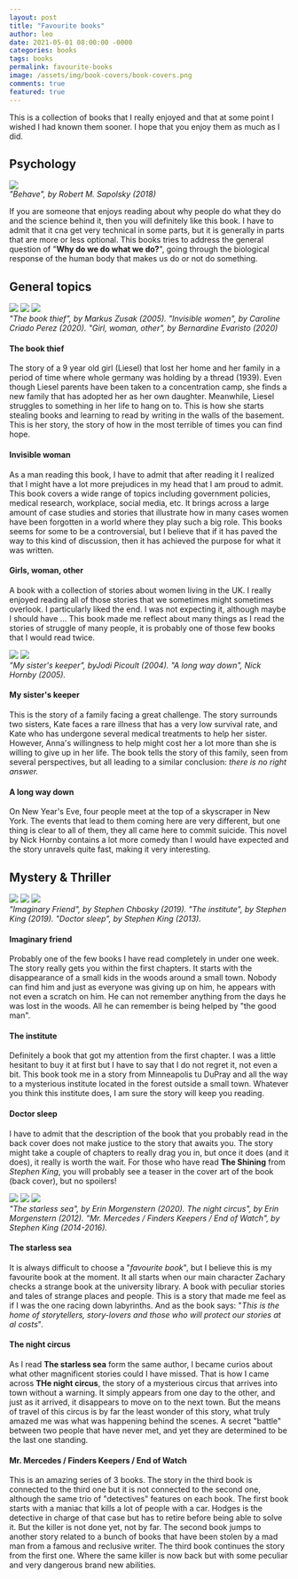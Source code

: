```yaml
---
layout: post
title: "Favourite books"
author: leo
date: 2021-05-01 08:00:00 -0000
categories: books
tags: books
permalink: favourite-books
image: /assets/img/book-covers/book-covers.png
comments: true
featured: true
---
```


This is a collection of books that I really enjoyed and that at some point I wished
I had known them sooner. I hope that you enjoy them as much as I did.

## Psychology
<div class="gallery-box">
  <div class="gallery">
    <img src="/assets/img/book-covers/behave.jpeg" loading="lazy">
  </div>
  <em>"Behave", by Robert M. Sapolsky (2018)</em>
</div>

If you are someone that enjoys reading about why people do what they do and the science behind it, then you will definitely like this book. I have to admit that it cna get very technical in some parts, but it is generally in parts that are more or less optional. This books tries to address the general question of "**Why do we do what we do?**", going through the biological response of the human body that makes us do or not do something.

## General topics

<div class="gallery-box">
  <div class="gallery">
    <img src="/assets/img/book-covers/the-book-thief.jpeg" loading="lazy">
    <img src="/assets/img/book-covers/invisible-women.jpeg" loading="lazy">
    <img src="/assets/img/book-covers/gir-woman-other.jpeg" loading="lazy">
  </div>
  <em>"The book thief", by Markus Zusak (2005). "Invisible women", by Caroline Criado Perez (2020). "Girl, woman, other", by Bernardine Evaristo (2020)</em>
</div>

#### The book thief
The story of a 9 year old girl (Liesel) that lost her home and her family in a period of time where whole germany was holding by
a thread (1939). Even though Liesel parents have been taken to a concentration camp, she finds a new family that has 
adopted her as her own daughter. Meanwhile, Liesel struggles to something in her life to hang on to. This is how she 
starts stealing books and learning to read by writing in the walls of the basement. This is her story, the story of how
in the most terrible of times you can find hope.

#### Invisible woman
As a man reading this book, I have to admit that after reading it I realized that I might have a lot more prejudices in my head that I am proud to admit. This 
book covers a wide range of topics including government policies, medical research, workplace, social media, etc. It brings
across a large amount of case studies and stories that illustrate how in many cases women have been forgotten in a world
where they play such a big role. This books seems for some to be a controversial,
but I believe that if it has paved the way to this kind of discussion, then it has achieved the purpose for what it was written.

#### Girls, woman, other
A book with a collection of stories about women living in the UK. I really enjoyed reading all of those  stories that we
sometimes might sometimes overlook. I particularly liked the end. I was not expecting it, although maybe I should have ...
This book made me reflect about many things as I read the stories of struggle of many people, it is probably one of those 
few books that I would read twice.


<div class="gallery-box">
  <div class="gallery">
    <img src="/assets/img/book-covers/my-sister-s-keeper.jpg" loading="lazy">
    <img src="/assets/img/book-covers/a-long-way-down.jpg" loading="lazy">
  </div>
  <em>"My sister's keeper", byJodi Picoult (2004). "A long way down", Nick Hornby (2005).</em>
</div>

#### My sister's keeper
This is the story of a family facing a great challenge. The story surrounds two sisters, Kate faces a rare illness that 
has a very low survival rate, and Kate who has undergone several medical treatments to help her sister. 
However, Anna's willingness to help might cost her a lot more than she is willing to give up in her life. The book tells 
the story of this family, seen from several perspectives, but all leading to a similar conclusion: _there is no right answer._

#### A long way down
On New Year's Eve, four people meet at the top of a skyscraper in New York. The events that lead to them coming here are 
very different, but one thing is clear to all of them, they all came here to commit suicide. This novel by Nick Hornby 
contains a lot more comedy than I would have expected and the story unravels quite fast, making it very interesting.

## Mystery & Thriller

<div class="gallery-box">
  <div class="gallery">
    <img src="/assets/img/book-covers/imaginary-friend.jpeg" loading="lazy">
    <img src="/assets/img/book-covers/the-institute.jpeg" loading="lazy">
    <img src="/assets/img/book-covers/doctor-sleep.jpeg" loading="lazy">
  </div>
  <em>"Imaginary Friend", by Stephen Chbosky (2019). "The institute", by Stephen King (2019). "Doctor sleep", by Stephen King (2013).</em>
</div>

#### Imaginary friend
Probably one of the few books I have read completely in under one week. The story really gets you within the first chapters. 
It starts with the disappearance of a small kids in the woods around a small town. Nobody can find him and just as everyone 
was giving up on him, he appears with not even a scratch on him. He can not remember anything from the days he was lost in the woods.
All he can remember is being helped by "the good man". 

#### The institute
Definitely a book that got my attention from the first chapter. I was a little hesitant to buy it at first but I have 
to say that I do not regret it, not even a bit. This book took me in a story from Minneapolis tu DuPray and all the way
to a mysterious institute located in the forest outside a small town. Whatever you think this institute does, I am sure 
the story will keep you reading. 

#### Doctor sleep
I have to admit that the description of the book that you probably read in the back cover does not make justice to the 
story that awaits you. The story might take a couple of chapters to really drag you in, but once it does (and it does),
it really is worth the wait. For those who have read **The Shining** from _Stephen King_, you will probably see a teaser 
in the cover art of the book (back cover), but no spoilers! 

<div class="gallery-box">
  <div class="gallery">
    <img src="/assets/img/book-covers/the-starless-sea.jpeg" loading="lazy">
    <img src="/assets/img/book-covers/the-night-circus.jpeg" loading="lazy">
    <img src="/assets/img/book-covers/hodges.jpeg" loading="lazy">
  </div>
  <em>"The starless sea", by Erin Morgenstern (2020). The night circus", by Erin Morgenstern (2012). "Mr. Mercedes / Finders Keepers / End of Watch", by Stephen King (2014-2016).</em>
</div>

#### The starless sea
It is always difficult to choose a "_favourite book_", but I believe this is my favourite book at the moment. It all 
starts when our main character Zachary checks a strange book at the university library. A book with peculiar stories and tales
of strange places and people. This is a story that made me feel as if I was the one racing down labyrinths. And as the 
book says: "_This is the home of storytellers, story-lovers and those who will protect our stories at al costs_".

#### The night circus
As I read **The starless sea** form the same author, I became curios about what other magnificent stories could I have 
missed. That is how I came across **THe night circus**, the story of a mysterious circus that arrives into town without 
a warning. It simply appears from one day to the other, and just as it arrived, it disappears to move on to the next town.
But the means of travel of this circus is by far the least wonder of this story, what truly amazed me was what was 
happening behind the scenes. A secret "battle" between two people that have never met, and yet they are determined to be
the last one standing.

#### Mr. Mercedes / Finders Keepers / End of Watch
This is an amazing series of 3 books. The story in the third book is connected to the third one but it is not connected 
to the second one, although the same trio of "detectives" features on each book. The first book starts with a maniac that
kills a lot of people with a car. Hodges is the detective in charge of that case but has to retire before being able to solve it. 
But the killer is not done yet, not by far. The second book jumps to another story related to a bunch of books that have been stolen 
by a mad man from a famous and reclusive writer. The third book continues the story from the first one. Where the same killer is
now back but with some peculiar and very dangerous brand new abilities. 
